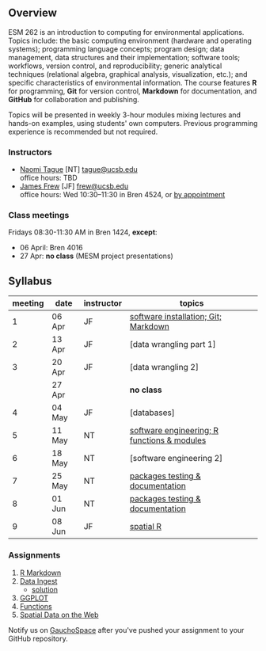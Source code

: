 ## Overview

ESM 262 is an introduction to computing for environmental applications. Topics include: the basic computing environment (hardware and operating systems); programming language concepts; program design; data management, data structures and their implementation; software tools; workflows, version control, and reproducibility; generic analytical techniques (relational algebra, graphical analysis, visualization, etc.); and specific characteristics of environmental information. The course features **R** for programming, **Git** for version control, **Markdown** for documentation, and **GitHub** for collaboration and publishing.

Topics will be presented in weekly 3-hour modules mixing lectures and hands-on examples, using students' own computers. Previous programming experience is recommended but not required.

### Instructors

- [Naomi Tague](http://bren.ucsb.edu/people/Faculty/christina_tague.htm) [NT] <tague@ucsb.edu>  
  office hours: TBD
- [James Frew](http://frew.eri.ucsb.edu/) [JF] <frew@ucsb.edu>  
  office hours: Wed 10:30&ndash;11:30 in Bren 4524, or [by appointment](mailto:frew@ucsb.edu?subject=appointment%20request)

### Class meetings

Fridays 08:30-11:30 AM in Bren 1424, **except**:

- 06 April: Bren 4016
- 27 Apr: **no class** (MESM project presentations)

## Syllabus

| meeting    | date   | instructor | topics                                   |
| ---------- | ------ | ---------- | ---------------------------------------- |
| 1          | 06 Apr | JF         | [software installation; Git; Markdown](wk01_git) |
| 2 | 13 Apr | JF         |   [data wrangling part 1] |
| 3          | 20 Apr | JF         |  [data wrangling 2] |
|           | 27 Apr |          | **no class** |
| 4         | 04 May | JF         |   [databases] |
| 5          | 11 May | NT         |      [software engineering; R functions & modules](wk05_prog) |
| 6          | 18 May | NT         |    [software engineering 2]     |
| 7          | 25 May | NT        |     [packages testing & documentation](wk07_packages)   |
| 8         | 01 Jun | NT         |   [packages testing & documentation](wk07_packages)  |
| 9         | 08 Jun | JF         |     [spatial R](wk08_spatial)                            |

### Assignments

1. [R Markdown](wk02_R/assignment.pdf)
2. [Data Ingest](wk03_wrangle/asst2.html)
    - [solution](wk03_wrangle/answer.nb.html)
3. [GGPLOT](wk04_ggplot/ggplotassign.pdf)
4. [Functions](wk05_prog/functassign.pdf)
5. [Spatial Data on the Web](wk08_spatial/asst5.html)

Notify us on [GauchoSpace](https://purl.org/ucsb-bren/ESM262-GS) after you've pushed your assignment to your GitHub repository.
